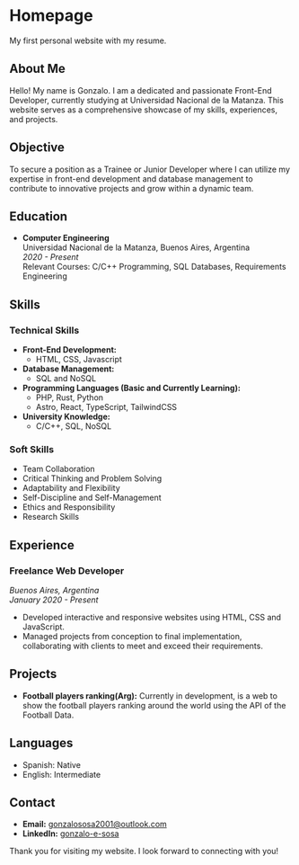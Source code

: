 # Homepage
My first personal website with my resume.

## About Me
Hello! My name is Gonzalo. I am a dedicated and passionate Front-End Developer, currently studying at Universidad Nacional de la Matanza. This website serves as a comprehensive showcase of my skills, experiences, and projects.

## Objective
To secure a position as a Trainee or Junior Developer where I can utilize my expertise in front-end development and database management to contribute to innovative projects and grow within a dynamic team.

## Education
- **Computer Engineering**  
  Universidad Nacional de la Matanza, Buenos Aires, Argentina  
  _2020 - Present_  
  Relevant Courses: C/C++ Programming, SQL Databases, Requirements Engineering

## Skills
### Technical Skills
- **Front-End Development:**
  - HTML, CSS, Javascript
- **Database Management:**
  - SQL and NoSQL
- **Programming Languages (Basic and Currently Learning):**
  - PHP, Rust, Python 
  - Astro, React, TypeScript, TailwindCSS
- **University Knowledge:**
  - C/C++, SQL, NoSQL

### Soft Skills
- Team Collaboration
- Critical Thinking and Problem Solving
- Adaptability and Flexibility
- Self-Discipline and Self-Management
- Ethics and Responsibility
- Research Skills

## Experience
### Freelance Web Developer
_Buenos Aires, Argentina_  
_January 2020 - Present_
- Developed interactive and responsive websites using HTML, CSS and JavaScript.
- Managed projects from conception to final implementation, collaborating with clients to meet and exceed their requirements.

## Projects
- **Football players ranking(Arg):** Currently in development, is a web to show the football players ranking around the world using the API of the Football Data.

## Languages
- Spanish: Native
- English: Intermediate

## Contact
- **Email:** gonzalososa2001@outlook.com
- **LinkedIn:** [gonzalo-e-sosa](https://www.linkedin.com/in/gonzalo-e-sosa/)

Thank you for visiting my website. I look forward to connecting with you!

